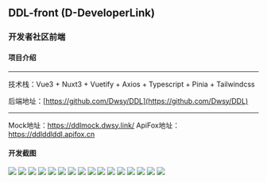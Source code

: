 ## DDL-front (D-DeveloperLink)

### 开发者社区前端

#### 项目介绍

---

技术栈：Vue3 + Nuxt3 + Vuetify + Axios + Typescript + Pinia + Tailwindcss

后端地址：[https://github.com/Dwsy/DDL](https://github.com/Dwsy/DDL)

---

Mock地址：https://ddlmock.dwsy.link/
ApiFox地址：https://ddlddlddl.apifox.cn

#### 开发截图

![](./doc/img/index.png)
![](./doc/img/indexDark.png)
![](./doc/img/article.png)
![](./doc/img/question.png)
![](./doc/img/question2.png)
![](./doc/img/answer.png)
![](./doc/img/answerEditor.png)
![](./doc/img/articleDark.png)
![](./doc/img/articleEditor.png)
![](./doc/img/articleEditorDark.png)
![](./doc/img/comment.png)
![](./doc/img/how2ask.png)
![](./doc/img/notify.png)
![](./doc/img/private.png)
![](./doc/img/private1.png)
![](./doc/img/tw.png)
